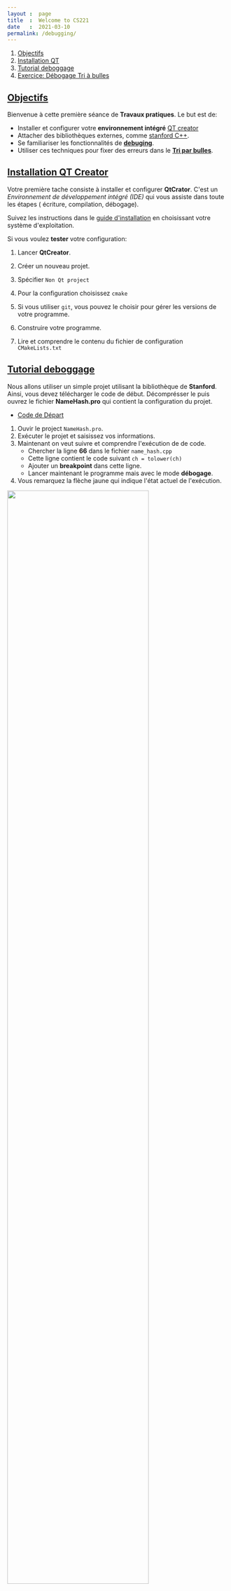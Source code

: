 ```yaml
---
layout :  page
title  :  Welcome to CS221
date   :  2021-03-10
permalink: /debugging/
---
```


1. [Objectifs](#goals)
2. [Installation QT](#installQt) 
3. [Tutorial deboggage](#debug)
4. [Exercice: Débogage Tri à bulles](#bublesort)

## [Objectifs](#goals)
<a name='goals'></a>

Bienvenue à cette première séance de **Travaux pratiques**. Le but est de:

- Installer et configurer votre **environnement intégré** [QT creator](https://www.qt.io/product/development-tools)
- Attacher des bibliothèques externes, comme [stanford C++](https://www.url.com).
- Se familiariser  les fonctionnalités de **[debuging](https://en.wikipedia.org/wiki/Debugging)**.
- Utiliser ces techniques pour fixer des erreurs dans le **[Tri par bulles](https://en.wikipedia.org/wiki/Bubble_sort)**.


## [Installation QT Creator](#installQt)
<a name='installQt'></a>


Votre première tache consiste à installer et configurer **QtCrator**. C'est un
*Environnement de développement intégré (IDE)* qui vous assiste dans toute les
étapes ( écriture, compilation, débogage).


Suivez les instructions dans le [guide d'installation](https://doc.qt.io/qt-5/gettingstarted.html) en
choisissant votre système d'exploitation.


Si vous voulez **tester** votre configuration:

1. Lancer **QtCreator**.
2. Créer un nouveau projet.
3. Spécifier `Non Qt project`
4. Pour la configuration choisissez `cmake`
5. Si vous utiliser `git`, vous pouvez le choisir pour gérer les versions de
   votre programme.

6. Construire votre programme.
7. Lire et comprendre le contenu du fichier de configuration `CMakeLists.txt`



## [Tutorial deboggage](#debug)
<a name='debug'></a>

Nous allons utiliser un simple projet utilisant la bibliothèque de **Stanford**.
Ainsi, vous devez télécharger le code de début. Décomprésser le puis ouvrez le fichier **NameHash.pro** qui contient la configuration du projet.

- <a href="{{ site.url }}{{site.baseurl}}/assets/code/ass/HW0_NameHash.zip"> Code de Départ</a>


1. Ouvir le project `NameHash.pro`.
2. Exécuter le projet et saisissez vos informations.
3. Maintenant on veut suivre et comprendre l'exécution de de code. 
    - Chercher la ligne **66** dans le fichier `name_hash.cpp`
    - Cette ligne contient le code suivant `ch = tolower(ch)`
    - Ajouter un **breakpoint** dans cette ligne.
    - Lancer maintenant le programme mais avec le mode **débogage**.
4. Vous remarquez la flèche jaune qui indique l'état actuel de l'exécution.


 <img src="{{ site.url }}{{ site.baseurl }}/assets/debugging/deb_arrow.png" width="80%" class="figcenter">


> Apprenez a suivre toujours cette flèche, pour connaitre l'emplacement ou l'état
d'exécution de votre programme.


Maintenant, on se concentre sur le panneau en bas. Il s'appelle `Pile
d'exécution`.


 <img src="{{ site.url }}{{ site.baseurl }}/assets/debugging/deb_call_stack.png" width="80%" class="figcenter">

 Ce panneau, vous montre les **appels** régis par la fonction **main**.

 A partir de ce panneau, on peut remarquer qu'on est dans la fonction `nameHash`
 qui est était appelée dans la fonction `main`.


> Essayer de cliquer sur la fonction `main`, vous allez observer que vous allez
être déplacer automatiquement dans la fonction main. 

> Très très utile pour suivre les sources d'appels et ainsi découvrir la source
d'erreur.


A ce stade on connait où on est dans le programme, La hiérarchie des fonctions
appelées. Mais qu'en est il des valeurs des variables?

On peut voir une liste des variables locales ainsi que leur valeur dans le
panneau à droite.

 <img src="{{ site.url }}{{ site.baseurl }}/assets/debugging/deb_var_state.png" width="80%"  height="200px" class="figcenter">

 Ce panneau vous montre les variables en utilisation, leur **types** et leurs
 valeurs. Par exemple on peut constater qu'on as accès à une variable `ch` de
 type **char** et qui possède la valeur `B`.


> Quel est le type et la valeur de la variable `hashVal`?

Dans la suite on va exécuter le programme étape par étape et voir l'évolution de
ces variables an action.

Commençons notre investigation de la boucle for


```cpp
for (char ch: first + last) {
        /* Convert the input character to lower case. The numeric values of
         * lower-case letters are always less than 127.
         */
        ch = tolower(ch);
        hashVal = (kSmallPrime * hashVal + ch) % kLargePrime;
    }
```

Cette boucle va itérer les **caractères** de mon nom complet. La première
lettre est `B`. 

Exécutons, maintenant la ligne `tolower(ch)` qui change une lettre en
**minuscule**. Pour ce faire on doit maitriser les actions suivantes:


 <img src="{{ site.url }}{{ site.baseurl }}/assets/debugging/deb_action_buttons.png" width="50%"  height="50px" align="center">

Mettre la sourie sur chaqune pour connaitre leurs noms.

. **Step over**: Progresser d'une ligne dans le programme. Cliquer sur cette
icone et vous allez observer qu'on vient d'exécuter la ligne `tolower(ch)` et
que maintenant la variable `ch=b` dans la zone des variables.

 <img src="{{ site.url }}{{ site.baseurl }}/assets/debugging/deb_var_change.png" width="80%"  height="200px" align="center">

 > Observer la flèche **jaune** pour identifier votre emplacement.

 Passons maintenant à la ligne suivante qui calcule une valeur de `hashage` pour
 note caractère.


```cpp
hashVal = (kSmallPrime * hashVal + ch) % kLargePrime;
```

Exécutons une autre fois le bouton `step over` pour voir l'effet de cette ligne.

 <img src="{{ site.url }}{{ site.baseurl }}/assets/debugging/deb_hash_upd.png" width="80%"  height="150px" align="center">

 Une fois encore, on obtient la valeur calculée pour notre caractère **b**.

 > Continuer à avancer jusqu'à vous sentez que vous avez bien maitrisé la
 fonction **nameHash**.


. **Step out**: Avancer l'éxécution juste par des simples linges, sera trop
**fastidieux**, si notre programme se compose d'une longue boucle comme le cas
ici. Pour se faire on peut exécuter le code jusqu'à la **fin d'une fonction**
par le bouton `step out`.

1. Cliquer sur ce bouton, puis observer votre espace des variables.
2. Vous devez remarquer que toutes les variables **locales** associées à la
   fonction `nameHash` sont disparus.

 <img src="{{ site.url }}{{ site.baseurl }}/assets/debugging/deb_step_out.png" width="50%"  height="80px" align="center">

 1. Observer la valeur finale du `hashValue`
 2. Identifier l'emplacement de la flèche jaune qui indique notre **retour** à
    la fonction `main`.

> Observer aussi, qu'à ce stade on possède aussi la valeur de retour de la
fonction 


 <img src="{{ site.url }}{{ site.baseurl }}/assets/debugging/deb_return_value.png" width="50%"  height="60px" align="center">

 Chose intéressante,car on peut voir l'état de la fonction avant
 l'**affectation**. Exécuter votre final **Step over**, pour réaliser cette
 affection puis observer votre variable `hashValue`.



## [Exercice: Débogage Tri à bulles](#bublesort)
<a name='bublesort'></a>


Pour tester vos connaissance en **débogage** télécharger le project:

- <a href="{{ site.url }}{{ site.baseurl }}/assets/code/ass/debuging_exo.zip">Tri à bulles </a>


1. Télécharger puis décompresser le fichier `debuging_exo.zip`.
2. Ouvre le projet avec **QtCretaor**.
3. Exécute votre code ( vous aurez une erreure de **mémoire**)
4. Utiliser vos nouvelles techniques pour identifier ces **bugs**.



